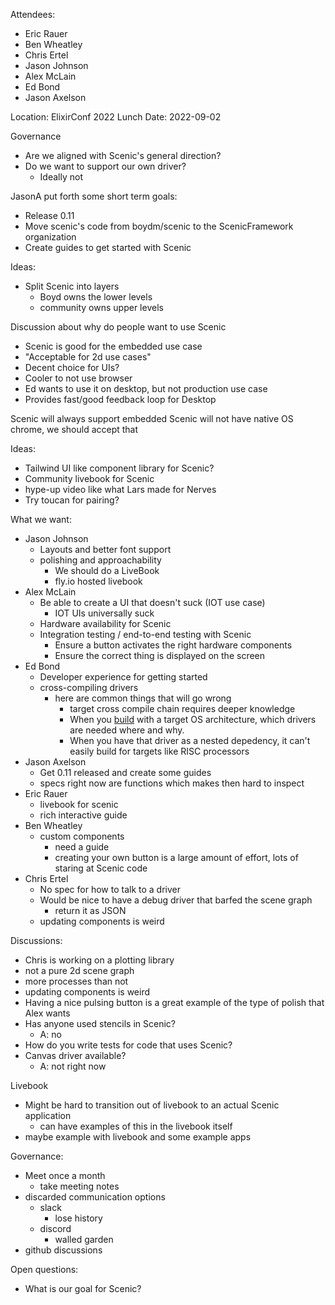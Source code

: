 Attendees:
- Eric Rauer
- Ben Wheatley
- Chris Ertel
- Jason Johnson
- Alex McLain
- Ed Bond
- Jason Axelson

Location: ElixirConf 2022 Lunch
Date: 2022-09-02

Governance
- Are we aligned with Scenic's general direction?
- Do we want to support our own driver?
  - Ideally not

JasonA put forth some short term goals:
- Release 0.11
- Move scenic's code from boydm/scenic to the ScenicFramework organization
- Create guides to get started with Scenic

Ideas:
- Split Scenic into layers
  - Boyd owns the lower levels
  - community owns upper levels

Discussion about why do people want to use Scenic
- Scenic is good for the embedded use case
- "Acceptable for 2d use cases"
- Decent choice for UIs?
- Cooler to not use browser
- Ed wants to use it on desktop, but not production use case
- Provides fast/good feedback loop for Desktop

Scenic will always support embedded
Scenic will not have native OS chrome, we should accept that

Ideas:
- Tailwind UI like component library for Scenic?
- Community livebook for Scenic
- hype-up video like what Lars made for Nerves
- Try toucan for pairing?

What we want:
- Jason Johnson
  - Layouts and better font support
  - polishing and approachability
    - We should do a LiveBook
    - fly.io hosted livebook
- Alex McLain
  - Be able to create a UI that doesn't suck (IOT use case)
    - IOT UIs universally suck
  - Hardware availability for Scenic
  - Integration testing / end-to-end testing with Scenic
    - Ensure a button activates the right hardware components
    - Ensure the correct thing is displayed on the screen
- Ed Bond
  - Developer experience for getting started
  - cross-compiling drivers
    - here are common things that will go wrong
      - target cross compile chain requires deeper knowledge
      - When you [build](https://github.com/boydm/scenic_driver_glfw) with a target OS architecture, which drivers are needed where and why. 
      - When you have that driver as a nested depedency, it can't easily build for targets like RISC processors 
- Jason Axelson
  - Get 0.11 released and create some guides
  - specs right now are functions which makes then hard to inspect
- Eric Rauer
  - livebook for scenic
  - rich interactive guide
- Ben Wheatley
  - custom components
    - need a guide
    - creating your own button is a large amount of effort, lots of staring at Scenic code
- Chris Ertel
  - No spec for how to talk to a driver
  - Would be nice to have a debug driver that barfed the scene graph
    - return it as JSON
  - updating components is weird

Discussions:
- Chris is working on a plotting library
- not a pure 2d scene graph
- more processes than not
- updating components is weird
- Having a nice pulsing button is a great example of the type of polish that Alex wants
- Has anyone used stencils in Scenic?
  - A: no
- How do you write tests for code that uses Scenic?
- Canvas driver available?
  - A: not right now

Livebook
- Might be hard to transition out of livebook to an actual Scenic application
  - can have examples of this in the livebook itself
- maybe example with livebook and some example apps

Governance:
- Meet once a month
  - take meeting notes
- discarded communication options
  - slack
    - lose history
  - discord
    - walled garden
- github discussions

Open questions:
- What is our goal for Scenic?
